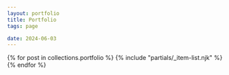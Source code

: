 ```yaml
---
layout: portfolio
title: Portfolio
tags: page

date: 2024-06-03
---
```


{% for post in collections.portfolio %}
{% include "partials/_item-list.njk" %}
{% endfor %}